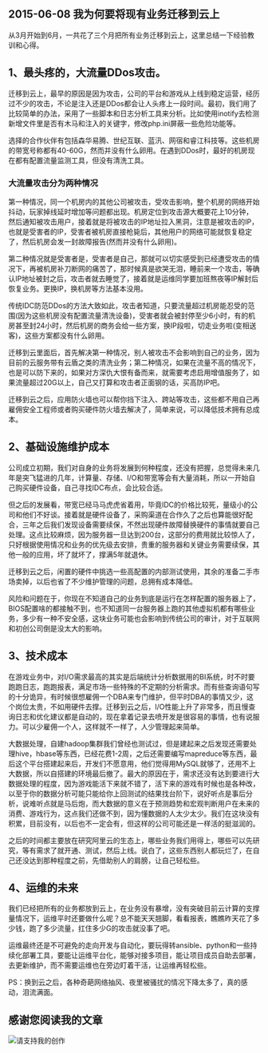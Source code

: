 ## 2015-06-08 我为何要将现有业务迁移到云上

从3月开始到6月，一共花了三个月把所有业务迁移到云上，这里总结一下经验教训和心得。

## 1、最头疼的，大流量DDos攻击。
迁移到云上，最早的原因是因为攻击，公司的平台和游戏从上线到稳定运营，经历过不少的攻击，不论是注入还是DDos都会让人头疼上一段时间。最初，我们用了比较简单的办法，采用了一些脚本和日志分析工具来分析。比如使用inotify去检测新增文件里是否有木马和注入的关键字，修改php.ini屏蔽一些危险功能等。

选择的合作伙伴有包括森华易腾、世纪互联、蓝汛、网宿和睿江科技等。这些机房的带宽号称都有40-60G，然而并没有什么卵用。在遇到DDos时，最好的机房现在都有配置流量监测工具，但没有清洗工具。

### 大流量攻击分为两种情况

第一种情况，同一个机房内的其他公司被攻击，受攻击影响，整个机房的网络开始抖动，玩家掉线延时增加等问题都出现。机房定位到攻击源大概要花上10分钟，然后通知被攻击用户，接着就是将被攻击的IP地址拉入黑洞，注意是被攻击的IP，也就是受害者的IP，受害者被机房直接枪毙后，其他用户的网络可能就恢复稳定了，然后机房会发一封故障报告(然而并没有什么卵用)。

第二种情况就是受害者是，受害者是自己，那就可以切实感受到已经遭受攻击的情况下，再被机房补刀断网的痛苦了，那时候真是欲哭无泪，睡前来一个攻击，等确认IP地址被封之后，攻击者就去睡觉了，接着就是运维同学要加班熬夜等IP解封后恢复业务。更换IP，换机房等方法基本没用。

传统IDC防范DDos的方法大致如此，攻击者知道，只要流量超过机房能忍受的范围(因为这些机房没有配置流量清洗设备)，受害者就会被封停至少6小时，有的机房甚至封24小时，然后机房的商务会给一些方案，换IP段啦，切走业务啦(变相送客)，这些方案都没有什么卵用。

迁移到云里面后，首先解决第一种情况，别人被攻击不会影响到自己的业务，因为目前的云服务带有云盾之类的清洗业务；第二种情况，如果在流量不高的情况下，也是可以防下来的，如果对方深仇大恨有备而来，就需要考虑启用增值服务了，如果流量超过20G以上，自己又打算和攻击者正面钢的话，买高防IP吧。

迁移到云之后，应用防火墙也可以帮你挡下注入、跨站等攻击，这些都不用自己再雇佣安全工程师或者购买硬件防火墙去解决了，简单来说，可以降低技术拥有总成本。

## 2、基础设施维护成本

公司成立初期，我们对自身的业务将发展到何种程度，还没有把握，总觉得未来几年是突飞猛进的几年，计算量、存储、I/O和带宽等会有大量消耗，所以一开始自己购买硬件设备，自己寻找IDC布点，会比较合适。

但之后的发展看，带宽已经马马虎虎省着用，毕竟IDC的价格比较死，量级小的公司和他们不好谈。接着就是硬件设备了，采购渠道在合作久了之后也算能很好配合，三年之后我们发现设备需要续保，不然出现硬件故障替换硬件的事情就要自己处理。这点比较麻烦，因为服务器一旦达到200台，这部分的费用就比较惊人了，只好根据使用情况和业务的优先级去安排，贵重的服务器和关键业务需要续保，其他一般的应用，坏了就坏了，撑满5年就退休。

迁移到云之后，闲置的硬件中挑选一些高配置的内部测试使用，其余的准备二手市场卖掉，以后也省了不少维护管理的问题，总拥有成本降低。

风险和问题在于，你现在不知道自己的业务到底是运行在怎样配置的服务器上了，BIOS配置啥的都接触不到，也不知道同一台服务器上跑的其他虚拟机都有哪些业务，多少有一种不安全感，这块业务可能也会影响到传统公司的审计，对于互联网和初创公司倒是没太大的影响。

## 3、技术成本

在游戏业务中，对I/O需求最高的其实是后端统计分析数据用的BI系统，时不时要跑跑日志，跑跑报表，满足市场一些特殊的不定期的分析需求。而有些查询语句写的十分诡异，有时候很想雇佣一个DBA来专门维护，但平时DBA的事情又少，这个岗位太贵，不如用硬件去撑。迁移到云之后，I/O性能上升了非常多，而且慢查询日志和优化建议都是自动的，现在拿着记录去喷开发是很容易的事情，也有说服力。可以少雇佣一个人，这样就不一样了，人少管理起来简单。

大数据处理，自建hadoop集群我们曾经也测试过，但是建起来之后发现还需要处理hive，hbase等东西，已经花费1-2周，之后还需要编写mapreduce等东西，最后这个平台搭建起来后，开发们不愿意用，他们觉得用MySQL就够了，还用不上大数据，所以自搭建的环境最后撤了。最大的原因在于，需求还没有达到要进行大数据处理的程度，因为游戏能活下来就不错了，活下来的游戏有时候也是各种改，以至于你的数据分析可能只能给你上回测试的结果找台阶下，说好听点是事后分析，说难听点就是马后炮，而大数据的意义在于预测趋势和宏观判断用户在未来的消费、游戏行为，这点我们还做不到，因为懂数据的人太少太少。我们在这块没有积累，目前没有，以后也不一定会有，但这样的公司可能还是一样活的挺滋润的。

之后的时间都主要放在研究阿里云的生态上，哪些业务我们用得上，哪些可以先研究，等有需求了就开通、测试，然后上线。说白了，这些东西别人都玩烂了，在自己还没达到那种程度之前，先借助别人的肩膀，让自己轻松些。

## 4、运维的未来

我们已经把所有的业务都放到云上，在业务没有暴增，没有突破目前云计算的支撑量情况下，运维平时还要做什么呢？总不能天天翘脚，看看报表，瞧瞧昨天花了多少钱，跑了多少流量，扛住多少G的攻击就没事了吧。

运维最终还是不可避免的走向开发与自动化，要玩得转ansible、python和一些持续化部署工具，要能让运维平台化，能够对接多项目，能让项目成员自助去部署，去更新维护，而不需要运维也在旁边盯着干活，让运维再轻松些。

PS：换到云之后，各种奇葩网络抽风、夜里被骚扰的情况下降太多了，真的感动，泪流满面。

## 感谢您阅读我的文章

![请支持我的创作](https://sggggy.github.io/images/rewards_code.jpg)